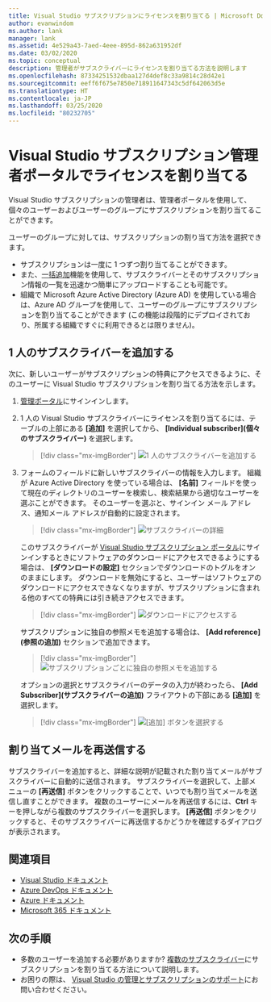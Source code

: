 ```yaml
---
title: Visual Studio サブスクリプションにライセンスを割り当てる | Microsoft Docs
author: evanwindom
ms.author: lank
manager: lank
ms.assetid: 4e529a43-7aed-4eee-895d-862a631952df
ms.date: 03/02/2020
ms.topic: conceptual
description: 管理者がサブスクライバーにライセンスを割り当てる方法を説明します
ms.openlocfilehash: 87334251532dbaa127d4def8c33a9814c28d42e1
ms.sourcegitcommit: eeff6f675e7850e718911647343c5df642063d5e
ms.translationtype: HT
ms.contentlocale: ja-JP
ms.lasthandoff: 03/25/2020
ms.locfileid: "80232705"
---
```

# <a name="assign-licenses-in-the-visual-studio-subscriptions-administration-portal"></a>Visual Studio サブスクリプション管理者ポータルでライセンスを割り当てる
Visual Studio サブスクリプションの管理者は、管理者ポータルを使用して、個々のユーザーおよびユーザーのグループにサブスクリプションを割り当てることができます。

ユーザーのグループに対しては、サブスクリプションの割り当て方法を選択できます。  
- サブスクリプションは一度に 1 つずつ割り当てることができます。
- また、[一括追加](assign-license-bulk.md)機能を使用して、サブスクライバーとそのサブスクリプション情報の一覧を迅速かつ簡単にアップロードすることも可能です。
- 組織で Microsoft Azure Active Directory (Azure AD) を使用している場合は、Azure AD グループを使用して、ユーザーのグループにサブスクリプションを割り当てることができます  (この機能は段階的にデプロイされており、所属する組織ですぐに利用できるとは限りません)。


## <a name="add-a-single-subscriber"></a>1 人のサブスクライバーを追加する
次に、新しいユーザーがサブスクリプションの特典にアクセスできるように、そのユーザーに Visual Studio サブスクリプションを割り当てる方法を示します。

1. [管理ポータル](https://manage.visualstudio.com)にサインインします。
2. 1 人の Visual Studio サブスクライバーにライセンスを割り当てるには、テーブルの上部にある **[追加]** を選択してから、 **[Individual subscriber]\(個々のサブスクライバー\)** を選択します。
   > [!div class="mx-imgBorder"]
   > ![1 人のサブスクライバーを追加する](_img/assign-license-add/add-subscriber-individual.png)
3. フォームのフィールドに新しいサブスクライバーの情報を入力します。 組織が Azure Active Directory を使っている場合は、 **[名前]** フィールドを使って現在のディレクトリのユーザーを検索し、検索結果から適切なユーザーを選ぶことができます。 そのユーザーを選ぶと、サインイン メール アドレス、通知メール アドレスが自動的に設定されます。
   > [!div class="mx-imgBorder"]
   > ![サブスクライバーの詳細](_img/assign-license-add/subscriber-details.png)

    このサブスクライバーが [Visual Studio サブスクリプション ポータル](https://my.visualstudio.com?wt.mc_id=o~msft~docs)にサインインするときにソフトウェアのダウンロードにアクセスできるようにする場合は、 **[ダウンロードの設定]** セクションでダウンロードのトグルをオンのままにします。 ダウンロードを無効にすると、ユーザーはソフトウェアのダウンロードにアクセスできなくなりますが、サブスクリプションに含まれる他のすべての特典には引き続きアクセスできます。
   > [!div class="mx-imgBorder"]
   > ![ダウンロードにアクセスする](media/access-to-downloads.png)

    サブスクリプションに独自の参照メモを追加する場合は、 **[Add reference]\(参照の追加\)** セクションで追加できます。
   > [!div class="mx-imgBorder"]
   > ![サブスクリプションごとに独自の参照メモを追加する](media/add-subscriber-reference-notes.png)

    オプションの選択とサブスクライバーのデータの入力が終わったら、 **[Add Subscriber]\(サブスクライバーの追加\)** フライアウトの下部にある **[追加]** を選択します。
   > [!div class="mx-imgBorder"]
   > ![[追加] ボタンを選択する](media/add-button.png)

## <a name="resend-assignment-emails"></a>割り当てメールを再送信する
サブスクライバーを追加すると、詳細な説明が記載された割り当てメールがサブスクライバーに自動的に送信されます。 サブスクライバーを選択して、上部メニューの **[再送信]** ボタンをクリックすることで、いつでも割り当てメールを送信し直すことができます。  複数のユーザーにメールを再送信するには、**Ctrl** キーを押しながら複数のサブスクライバーを選択します。  **[再送信]** ボタンをクリックすると、そのサブスクライバーに再送信するかどうかを確認するダイアログが表示されます。  

## <a name="see-also"></a>関連項目
- [Visual Studio ドキュメント](https://docs.microsoft.com/visualstudio/)
- [Azure DevOps ドキュメント](https://docs.microsoft.com/azure/devops/)
- [Azure ドキュメント](https://docs.microsoft.com/azure/)
- [Microsoft 365 ドキュメント](https://docs.microsoft.com/microsoft-365/)


## <a name="next-steps"></a>次の手順
- 多数のユーザーを追加する必要がありますか?  [複数のサブスクライバー](assign-license-bulk.md)にサブスクリプションを割り当てる方法について説明します。
- お困りの際は、  [Visual Studio の管理とサブスクリプションのサポート](https://visualstudio.microsoft.com/support/support-overview-vs)にお問い合わせください。


